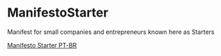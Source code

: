 # ManifestoStarter
Manifest for small companies and entrepreneurs known here as Starters

[Manifesto Starter PT-BR](https://github.com/Cyfth/ManifestoStarter/blob/master/ManifestoPT-BR)
